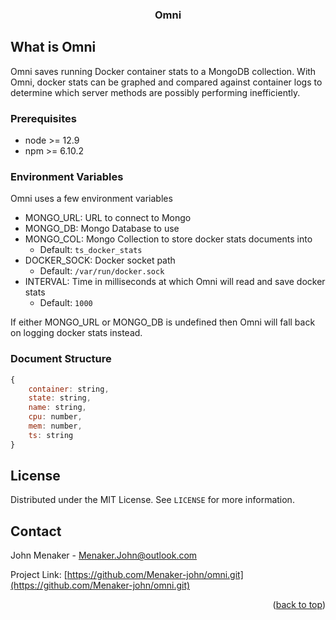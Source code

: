 <div id="top"></div>

<h3 align="center">Omni</h3>

<!-- WHAT IS OMNI -->
## What is Omni
Omni saves running Docker container stats to a MongoDB collection.
With Omni, docker stats can be graphed and compared against container logs to determine which server methods are possibly performing inefficiently.

### Prerequisites
* node >= 12.9
* npm >= 6.10.2

### Environment Variables

Omni uses a few environment variables
  * MONGO_URL: URL to connect to Mongo
  * MONGO_DB: Mongo Database to use
  * MONGO_COL: Mongo Collection to store docker stats documents into
    * Default: `ts_docker_stats`
  * DOCKER_SOCK: Docker socket path
    * Default: `/var/run/docker.sock`
  * INTERVAL: Time in milliseconds at which Omni will read and save docker stats
    * Default: `1000`

  If either MONGO_URL or MONGO_DB is undefined then Omni will fall back on logging docker stats instead. 

### Document Structure
```js
{
    container: string,
    state: string,
    name: string,
    cpu: number,
    mem: number,
    ts: string
}
```

<!-- LICENSE -->
## License

Distributed under the MIT License. See `LICENSE` for more information.

<!-- CONTACT -->
## Contact

John Menaker - Menaker.John@outlook.com

Project Link: [https://github.com/Menaker-john/omni.git](https://github.com/Menaker-john/omni.git)

<p align="right">(<a href="#top">back to top</a>)</p>